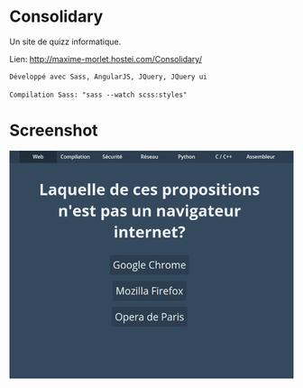 # Consolidary

Un site de quizz informatique.

Lien: http://maxime-morlet.hostei.com/Consolidary/

    Développé avec Sass, AngularJS, JQuery, JQuery ui
    
    Compilation Sass: "sass --watch scss:styles"

# Screenshot 

![Alt text](/Screenshot/Screenshot.png?raw=true "A simple question")
